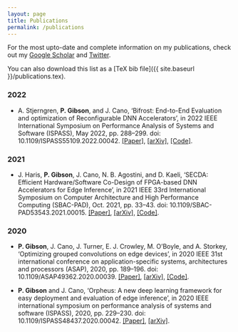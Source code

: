 ```yaml
---
layout: page
title: Publications
permalink: /publications
---
```


For the most upto-date and complete information on my publications, check out my [Google Scholar](https://scholar.google.com/citations?user=Bf-bR_UAAAAJ&hl=en&oi=ao) and [Twitter](https://twitter.com/PerryGibson_).

You can also download this list as a [TeX bib file]({{ site.baseurl }}/publications.tex).

### 2022

- A. Stjerngren, **P. Gibson**, and J. Cano, ‘Bifrost: End-to-End Evaluation and optimization of Reconfigurable DNN Accelerators’, in 2022 IEEE International Symposium on Performance Analysis of Systems and Software (ISPASS), May 2022, pp. 288–299. doi: 10.1109/ISPASS55109.2022.00042.  [[Paper]](https://ieeexplore.ieee.org/document/9804659/), [[arXiv]](https://arxiv.org/abs/2204.12418), [[Code]](https://github.com/gicLAB/bifrost).

### 2021

- J. Haris, **P. Gibson**, J. Cano, N. B. Agostini, and D. Kaeli, ‘SECDA: Efficient Hardware/Software Co-Design of FPGA-based DNN Accelerators for Edge Inference’, in 2021 IEEE 33rd International Symposium on Computer Architecture and High Performance Computing (SBAC-PAD), Oct. 2021, pp. 33–43. doi: 10.1109/SBAC-PAD53543.2021.00015. [[Paper]](https://ieeexplore.ieee.org/document/9651579), [[arXiv]](https://arxiv.org/abs/2110.00478), [[Code]](https://github.com/giclab/secda).

### 2020

- **P. Gibson**, J. Cano, J. Turner, E. J. Crowley, M. O’Boyle, and A. Storkey, ‘Optimizing grouped convolutions on edge devices’, in 2020 IEEE 31st international conference on application-specific systems, architectures and processors (ASAP), 2020, pp. 189–196. doi: 10.1109/ASAP49362.2020.00039.  [[Paper]](https://ieeexplore.ieee.org/document/9153227/), [[arXiv]](https://arxiv.org/abs/2006.09791), [[Code]](https://github.com/apache/tvm/blob/main/python/tvm/topi/x86/group_conv2d.py#L109).

- **P. Gibson** and J. Cano, ‘Orpheus: A new deep learning framework for easy deployment and evaluation of edge inference’, in 2020 IEEE international symposium on performance analysis of systems and software (ISPASS), 2020, pp. 229–230. doi: 10.1109/ISPASS48437.2020.00042. [[Paper]](https://ieeexplore.ieee.org/document/9238597), [[arXiv]](https://arxiv.org/abs/2007.13648).

